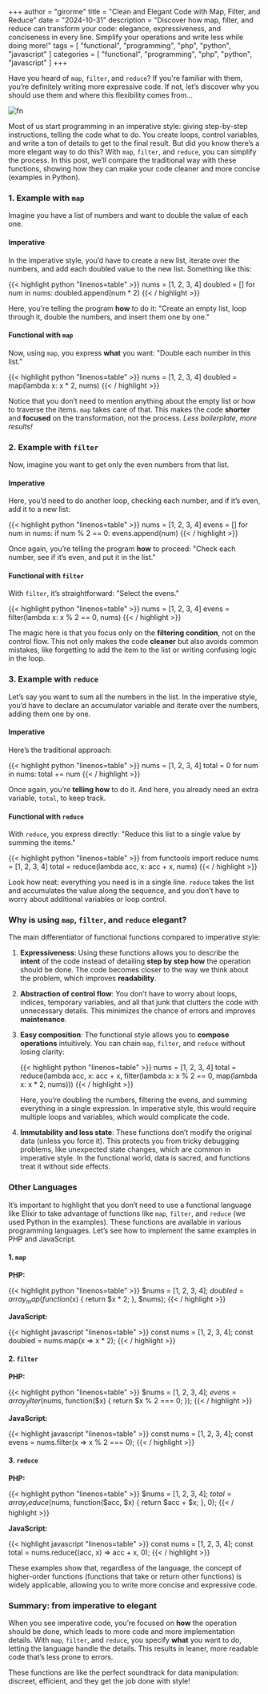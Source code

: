 +++
author = "girorme"
title = "Clean and Elegant Code with Map, Filter, and Reduce"
date = "2024-10-31"
description = "Discover how map, filter, and reduce can transform your code: elegance, expressiveness, and conciseness in every line. Simplify your operations and write less while doing more!"
tags = [
    "functional",
    "programming",
    "php",
    "python",
    "javascript"
]
categories = [
    "functional",
    "programming",
    "php",
    "python",
    "javascript"
]
+++

Have you heard of `map`, `filter`, and `reduce`? If you're familiar with them, you’re definitely writing more expressive code. If not, let’s discover why you should use them and where this flexibility comes from...

![fn](/images/functional_programming_concept.png)

Most of us start programming in an imperative style: giving step-by-step instructions, telling the code what to do. You create loops, control variables, and write a ton of details to get to the final result. But did you know there’s a more elegant way to do this? With `map`, `filter`, and `reduce`, you can simplify the process. In this post, we’ll compare the traditional way with these functions, showing how they can make your code cleaner and more concise (examples in Python).

### 1. Example with `map`

Imagine you have a list of numbers and want to double the value of each one.

#### Imperative
In the imperative style, you’d have to create a new list, iterate over the numbers, and add each doubled value to the new list. Something like this:

{{< highlight python "linenos=table" >}}
nums = [1, 2, 3, 4]
doubled = []
for num in nums:
    doubled.append(num * 2)
{{< / highlight >}}

Here, you're telling the program **how** to do it: "Create an empty list, loop through it, double the numbers, and insert them one by one."

#### Functional with `map`
Now, using `map`, you express **what** you want: "Double each number in this list."

{{< highlight python "linenos=table" >}}
nums = [1, 2, 3, 4]
doubled = map(lambda x: x * 2, nums)
{{< / highlight >}}

Notice that you don’t need to mention anything about the empty list or how to traverse the items. `map` takes care of that. This makes the code **shorter** and **focused** on the transformation, not the process. *Less boilerplate, more results!*

### 2. Example with `filter`

Now, imagine you want to get only the even numbers from that list.

#### Imperative
Here, you’d need to do another loop, checking each number, and if it’s even, add it to a new list:

{{< highlight python "linenos=table" >}}
nums = [1, 2, 3, 4]
evens = []
for num in nums:
    if num % 2 == 0:
        evens.append(num)
{{< / highlight >}}

Once again, you’re telling the program **how** to proceed: "Check each number, see if it’s even, and put it in the list."

#### Functional with `filter`
With `filter`, it’s straightforward: "Select the evens."

{{< highlight python "linenos=table" >}}
nums = [1, 2, 3, 4]
evens = filter(lambda x: x % 2 == 0, nums)
{{< / highlight >}}

The magic here is that you focus only on the **filtering condition**, not on the control flow. This not only makes the code **cleaner** but also avoids common mistakes, like forgetting to add the item to the list or writing confusing logic in the loop.

### 3. Example with `reduce`

Let’s say you want to sum all the numbers in the list. In the imperative style, you’d have to declare an accumulator variable and iterate over the numbers, adding them one by one.

#### Imperative
Here’s the traditional approach:

{{< highlight python "linenos=table" >}}
nums = [1, 2, 3, 4]
total = 0
for num in nums:
    total += num
{{< / highlight >}}

Once again, you’re **telling how** to do it. And here, you already need an extra variable, `total`, to keep track.

#### Functional with `reduce`
With `reduce`, you express directly: "Reduce this list to a single value by summing the items."

{{< highlight python "linenos=table" >}}
from functools import reduce
nums = [1, 2, 3, 4]
total = reduce(lambda acc, x: acc + x, nums)
{{< / highlight >}}

Look how neat: everything you need is in a single line. `reduce` takes the list and accumulates the value along the sequence, and you don’t have to worry about additional variables or loop control.

### Why is using `map`, `filter`, and `reduce` elegant?

The main differentiator of functional functions compared to imperative style:

1. **Expressiveness**: Using these functions allows you to describe the **intent** of the code instead of detailing **step by step how** the operation should be done. The code becomes closer to the way we think about the problem, which improves **readability**.

2. **Abstraction of control flow**: You don’t have to worry about loops, indices, temporary variables, and all that junk that clutters the code with unnecessary details. This minimizes the chance of errors and improves **maintenance**.

3. **Easy composition**: The functional style allows you to **compose operations** intuitively. You can chain `map`, `filter`, and `reduce` without losing clarity:

   {{< highlight python "linenos=table" >}}
   nums = [1, 2, 3, 4]
   total = reduce(lambda acc, x: acc + x, filter(lambda x: x % 2 == 0, map(lambda x: x * 2, nums)))
   {{< / highlight >}}

   Here, you’re doubling the numbers, filtering the evens, and summing everything in a single expression. In imperative style, this would require multiple loops and variables, which would complicate the code.

4. **Immutability and less state**: These functions don’t modify the original data (unless you force it). This protects you from tricky debugging problems, like unexpected state changes, which are common in imperative style. In the functional world, data is sacred, and functions treat it without side effects.

### Other Languages

It’s important to highlight that you don’t need to use a functional language like Elixir to take advantage of functions like `map`, `filter`, and `reduce` (we used Python in the examples). These functions are available in various programming languages. Let’s see how to implement the same examples in PHP and JavaScript.

#### 1. `map`

**PHP:**

{{< highlight python "linenos=table" >}}
$nums = [1, 2, 3, 4];
$doubled = array_map(function($x) { return $x * 2; }, $nums);
{{< / highlight >}}

**JavaScript:**

{{< highlight javascript "linenos=table" >}}
const nums = [1, 2, 3, 4];
const doubled = nums.map(x => x * 2);
{{< / highlight >}}

#### 2. `filter`

**PHP:**

{{< highlight python "linenos=table" >}}
$nums = [1, 2, 3, 4];
$evens = array_filter($nums, function($x) { return $x % 2 === 0; });
{{< / highlight >}}

**JavaScript:**

{{< highlight javascript "linenos=table" >}}
const nums = [1, 2, 3, 4];
const evens = nums.filter(x => x % 2 === 0);
{{< / highlight >}}

#### 3. `reduce`

**PHP:**

{{< highlight python "linenos=table" >}}
$nums = [1, 2, 3, 4];
$total = array_reduce($nums, function($acc, $x) { return $acc + $x; }, 0);
{{< / highlight >}}

**JavaScript:**

{{< highlight javascript "linenos=table" >}}
const nums = [1, 2, 3, 4];
const total = nums.reduce((acc, x) => acc + x, 0);
{{< / highlight >}}

These examples show that, regardless of the language, the concept of higher-order functions (functions that take or return other functions) is widely applicable, allowing you to write more concise and expressive code.

### Summary: from imperative to elegant

When you see imperative code, you’re focused on **how** the operation should be done, which leads to more code and more implementation details. With `map`, `filter`, and `reduce`, you specify **what** you want to do, letting the language handle the details. This results in leaner, more readable code that’s less prone to errors.

These functions are like the perfect soundtrack for data manipulation: discreet, efficient, and they get the job done with style!